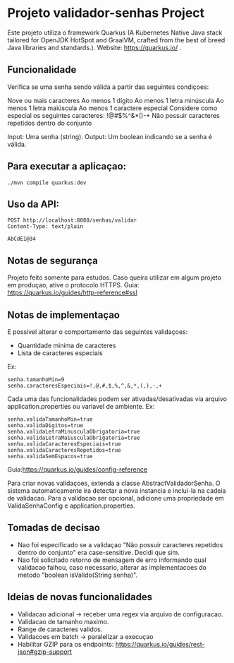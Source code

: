 # Projeto validador-senhas Project

Este projeto utiliza o framework Quarkus (A Kubernetes Native Java stack tailored for OpenJDK HotSpot and GraalVM, crafted from the best of breed Java libraries and standards.).
Website: https://quarkus.io/ .

## Funcionalidade

Verifica se uma senha sendo válida a partir das seguintes condiçoes:

Nove ou mais caracteres
Ao menos 1 dígito
Ao menos 1 letra minúscula
Ao menos 1 letra maiúscula
Ao menos 1 caractere especial
Considere como especial os seguintes caracteres: !@#$%^&*()-+
Não possuir caracteres repetidos dentro do conjunto

Input: Uma senha (string).
Output: Um boolean indicando se a senha é válida.

## Para executar a aplicaçao:

```shell script
./mvn compile quarkus:dev
```

## Uso da API:

```
POST http://localhost:8080/senhas/validar
Content-Type: text/plain

AbCdE1@34
```

## Notas de segurança

Projeto feito somente para estudos.
Caso queira utilizar em algum projeto em produçao, ative o protocolo HTTPS.
Guia: https://quarkus.io/guides/http-reference#ssl

## Notas de implementaçao

E possivel alterar o comportamento das seguintes validaçoes:
- Quantidade minima de caracteres
- Lista de caracteres especiais

Ex:
```
senha.tamanhoMin=9
senha.caracteresEspeciais=!,@,#,$,%,^,&,*,(,),-,+
```

Cada uma das funcionalidades podem ser ativadas/desativadas via arquivo application.properties ou variavel de ambiente.
Ex:
```
senha.validaTamanhoMin=true
senha.validaDigitos=true
senha.validaLetraMinusculaObrigatoria=true
senha.validaLetraMaiusculaObrigatoria=true
senha.validaCaracteresEspeciais=true
senha.validaCaracteresRepetidos=true
senha.validaSemEspacos=true
```
Guia:https://quarkus.io/guides/config-reference

Para criar novas validaçoes, extenda a classe AbstractValidadorSenha. O sistema automaticamente ira detectar a nova instancia e inclui-la na cadeia de validacao.
Para a validacao ser opcional, adicione uma propriedade em ValidaSenhaConfig e application.properties.

## Tomadas de decisao
- Nao foi especificado se a validaçao "Não possuir caracteres repetidos dentro do conjunto" era case-sensitive. Decidi que sim.
- Nao foi solicitado retorno de mensagem de erro informando qual validacao falhou, caso necessario, alterar as implementacoes do metodo "boolean isValido(String senha)".


## Ideias de novas funcionalidades
- Validacao adicional -> receber uma regex via arquivo de configuracao.
- Validacao de tamanho maximo.
- Range de caracteres validos.
- Validacoes em batch -> paralelizar a execuçao
- Habilitar GZIP para os endpoints: https://quarkus.io/guides/rest-json#gzip-support